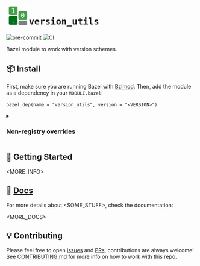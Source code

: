 <!-- markdownlint-capture -->
<!-- markdownlint-disable MD013 MD033 MD041 -->
<p style="text-align: left;">
    <img src="logo.svg" alt="version_utils logo" title="logo" align="left" height="60" />
</p>
<!-- markdownlint-restore -->

# `version_utils`

[![pre-commit](
    ../../actions/workflows/pre-commit.yaml/badge.svg
)](../../actions/workflows/pre-commit.yaml)
[![CI](
    ../../actions/workflows/ci.yaml/badge.svg
)](../../actions/workflows/ci.yaml)

Bazel module to work with version schemes.

## 📦 Install

First, make sure you are running Bazel with [Bzlmod]. Then, add the module as a
dependency in your `MODULE.bazel`:

```starlark
bazel_dep(name = "version_utils", version = "<VERSION>")
```

<details>
<summary><h3>Non-registry overrides</h3></summary>

If you need to use a specific commit or version tag from the repo instead of a
version from the registry, add a [non-registry override] in your `MODULE.bazel`
file, e.g. [`archive_override`]:

<!-- markdownlint-capture -->
<!-- markdownlint-disable MD013 -->
```starlark
REF = "v<VERSION>"  # NOTE: can be a repo tag or a commit hash

archive_override(
    module_name = "version_utils",
    integrity = "",  # TODO: copy the SRI hash that Bazel prints when fetching
    strip_prefix = "bazel_version_utils-%s" % REF.strip("v"),
    urls = ["https://github.com/jjmaestro/bazel_version_utils/archive/%s.tar.gz" % REF],
)
```
<!-- markdownlint-restore -->

**NOTE**:
`integrity` is intentionally empty so Bazel will warn and print the SRI hash of
the downloaded artifact. **Leaving it empty is a security risk**. Always verify
the contents of the downloaded artifact, copy the printed hash and update
`MODULE.bazel` accordingly.

</details>

## 🚀 Getting Started

<MORE_INFO>

## 📄 [Docs]

For more details about <SOME_STUFF>, check the documentation:

<MORE_DOCS>

## 💡 Contributing

Please feel free to open [issues] and [PRs], contributions are always welcome!
See [CONTRIBUTING.md] for more info on how to work with this repo.

[Bzlmod]: https://bazel.build/external/migration
[CONTRIBUTING.md]: CONTRIBUTING.md
[Docs]: docs/README.md
[PRs]: ../../pulls
[`archive_override`]: https://bazel.build/rules/lib/globals/module#archive_override
[issues]: ../../issues
[non-registry override]: https://bazel.build/external/module#non-registry_overrides
